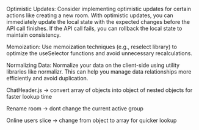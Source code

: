 
Optimistic Updates: Consider implementing optimistic updates for certain actions like creating a new room. With optimistic updates, you can immediately update the local state with the expected changes before the API call finishes. If the API call fails, you can rollback the local state to maintain consistency.

Memoization: Use memoization techniques (e.g., reselect library) to optimize the useSelector functions and avoid unnecessary recalculations.

Normalizing Data: Normalize your data on the client-side using utility libraries like normalizr. This can help you manage data relationships more efficiently and avoid duplication.

ChatHeader.js -> convert array of objects into object of nested objects for faster lookup time

Rename room -> dont change the current active group

Online users slice -> change from object to array for quicker lookup